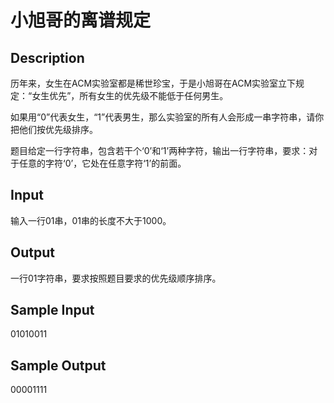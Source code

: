 # 小旭哥的离谱规定

## Description
历年来，女生在ACM实验室都是稀世珍宝，于是小旭哥在ACM实验室立下规定：“女生优先”，所有女生的优先级不能低于任何男生。

如果用“0”代表女生，“1”代表男生，那么实验室的所有人会形成一串字符串，请你把他们按优先级排序。

题目给定一行字符串，包含若干个‘0’和‘1’两种字符，输出一行字符串，要求：对于任意的字符‘0’，它处在任意字符‘1’的前面。

## Input
输入一行01串，01串的长度不大于1000。

## Output
一行01字符串，要求按照题目要求的优先级顺序排序。

## Sample Input
01010011

## Sample Output
00001111
